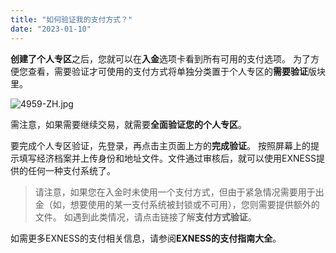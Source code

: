 ```yaml
---
title: "如何验证我的支付方式？"
date: "2023-01-10"
---
```


**创建了个人专区**之后，您就可以在**入金**选项卡看到所有可用的支付选项。 为了方便您查看，需要验证才可使用的支付方式将单独分类置于个人专区的**需要验证**版块里。

![4959-ZH.jpg](https://get.exness.help/hc/article_attachments/7226653575964)

需注意，如果需要继续交易，就需要**全面验证您的个人专区**。

要完成个人专区验证，先登录，再点击主页面上方的**完成验证**。 按照屏幕上的提示填写经济档案并上传身份和地址文件。文件通过审核后，就可以使用EXNESS提供的任何一种支付系统了。

> 请注意，如果您在入金时未使用一个支付方式，但由于紧急情况需要用于出金（如，想要使用的某一支付系统被封锁或不可用），您则需要提供额外的文件。 如遇到此类情况，请点击链接了解**支付方式验证**。

如需更多EXNESS的支付相关信息，请参阅**EXNESS的支付指南大全**。
